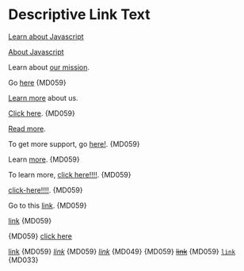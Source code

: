 # Descriptive Link Text

[Learn about Javascript](https://example.com/javascript/about)

[About Javascript](https://example.com/file.txt)

Learn about [our mission](https://example.com/mission).

Go [here](https://example.com/descriptive-links) {MD059}

[Learn more](https://example.com/images/about) about us.

[Click here](https://example.com/dir/file.txt). {MD059}

[Read more](https://example.com/guide).

To get more support, go [here!](https://example.com/contact). {MD059}

Learn [more](https://example.com/contact). {MD059}

To learn more, [click here!!!!](https://example.com/about). {MD059}

[click-here!!!!](https://example.com/first). {MD059}

Go to this [link](https://example.com/second). {MD059}

[link][Example URL] {MD059}

[Example URL]: https://example.com

{MD059} [click
here](https://example.com)

[link](destination) {MD059}
[*link*](destination) {MD059}
[_link_](destination) {MD049} {MD059}
[~~link~~](destination) {MD059}
[`link`](destination)
[<link>](destination) {MD033}
